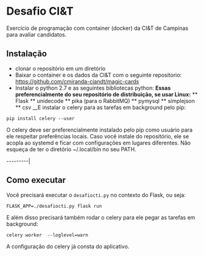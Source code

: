 # Desafio CI&amp;T

Exercício de programação com container (docker) da CI&T de Campinas para avaliar candidatos.

## Instalação

* clonar o repositório em um diretório
* Baixar o container e os dados da CI&T com o seguinte repositorio: https://github.com/cmiranda-ciandt/magic-cards
* Instalar o python 2.7 e as seguintes bibliotecas python:
__Essas preferencialmente do seu repositório de distribuição, se usar Linux:__
** Flask
** unidecode
** pika (para o RabbitMQ)
** pymysql
** simplejson
** csv
__E instalar o celery para as tarefas em background pelo pip:
```
pip install celery --user
```
O celery deve ser preferencialmente instalado pelo pip como usuário para ele respeitar preferências locais. Caso você instale do repositório, ele se acopla ao systemd e ficar com configurações em lugares diferentes. Não esqueça de ter o diretório ~/.local/bin no seu PATH.

---------|

## Como executar
Você precisará executar o `desafiocti.py` no contexto do Flask, ou seja:
```
FLASK_APP=./desafiocti.py flask run
```
E além disso precisará também rodar o celery para ele pegar as tarefas em background:
```
celery worker  --loglevel=warn
```
A configuração do celery já consta do aplicativo.
